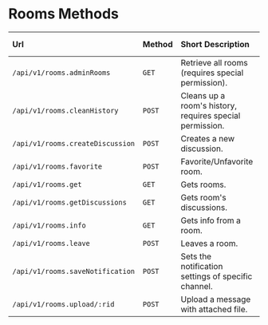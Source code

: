 # Rooms Methods

| Url | Method | Short Description | Details Page |
| :--- | :--- | :--- | :--- |
| `/api/v1/rooms.adminRooms` | `GET` | Retrieve all rooms \(requires special permission\). | [Link](adminrooms.md) |
| `/api/v1/rooms.cleanHistory` | `POST` | Cleans up a room's history, requires special permission. | [Link](cleanhistory.md) |
| `/api/v1/rooms.createDiscussion` | `POST` | Creates a new discussion. | [Link](creatediscussion.md) |
| `/api/v1/rooms.favorite` | `POST` | Favorite/Unfavorite room. | [Link](favorite.md) |
| `/api/v1/rooms.get` | `GET` | Gets rooms. | [Link](get.md) |
| `/api/v1/rooms.getDiscussions` | `GET` | Gets room's discussions. | [Link](getdiscussions.md) |
| `/api/v1/rooms.info` | `GET` | Gets info from a room. | [Link](info.md) |
| `/api/v1/rooms.leave` | `POST` | Leaves a room. | [Link](leave.md) |
| `/api/v1/rooms.saveNotification` | `POST` | Sets the notification settings of specific channel. | [Link](savenotification.md) |
| `/api/v1/rooms.upload/:rid` | `POST` | Upload a message with attached file. | [Link](upload.md) |


